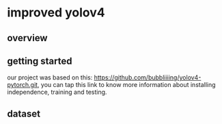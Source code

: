 # improved yolov4

## overview



## getting started

our project was based on this: https://github.com/bubbliiiing/yolov4-pytorch.git, you can tap this link to know more information about installing independence, training and testing.

## dataset

